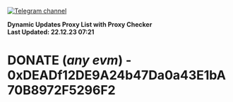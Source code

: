 [![Telegram channel](https://img.shields.io/endpoint?url=https://runkit.io/damiankrawczyk/telegram-badge/branches/master?url=https://t.me/n4z4v0d)](https://t.me/n4z4v0d) 

**Dynamic Updates Proxy List with Proxy Checker**  
**Last Updated: 22.12.23 07:21**

# DONATE (_any evm_) - 0xDEADf12DE9A24b47Da0a43E1bA70B8972F5296F2

